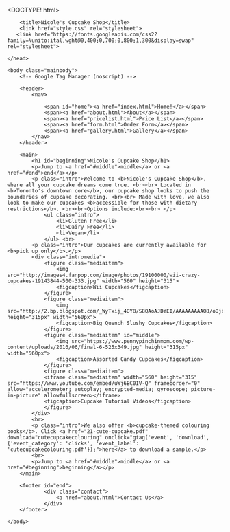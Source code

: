 <DOCTYPE! html>
<html>
    <head>
        <!-- Google Tag Manager -->
<script>(function(w,d,s,l,i){w[l]=w[l]||[];w[l].push({'gtm.start':
new Date().getTime(),event:'gtm.js'});var f=d.getElementsByTagName(s)[0],
j=d.createElement(s),dl=l!='dataLayer'?'&l='+l:'';j.async=true;j.src=
'https://www.googletagmanager.com/gtm.js?id='+i+dl;f.parentNode.insertBefore(j,f);
})(window,document,'script','dataLayer','GTM-KH9PZG5');</script>
<!-- End Google Tag Manager -->
        <!-- Global site tag (gtag.js) - Google Analytics -->
<script async src="https://www.googletagmanager.com/gtag/js?id=UA-171523270-1"></script>
<script>
  window.dataLayer = window.dataLayer || [];
  function gtag(){dataLayer.push(arguments);}
  gtag('js', new Date());

  gtag('config', 'UA-171523270-1');
</script>

        <title>Nicole's Cupcake Shop</title>
        <link href="style.css" rel="stylesheet">
       <link href="https://fonts.googleapis.com/css2?family=Nunito:ital,wght@0,400;0,700;0,800;1,300&display=swap" rel="stylesheet">
             
    </head>

    <body class="mainbody">
        <!-- Google Tag Manager (noscript) -->
<noscript><iframe src="https://www.googletagmanager.com/ns.html?id=GTM-KH9PZG5"
height="0" width="0" style="display:none;visibility:hidden"></iframe></noscript>
<!-- End Google Tag Manager (noscript) -->
        <header>
            <nav>

                <span id="home"><a href="index.html">Home!</a></span>
                <span><a href="about.html">About</a></span>
                <span><a href="pricelist.html">Price List</a></span>
                <span><a href="form.html">Order Form</a></span>
                <span><a href="gallery.html">Gallery</a></span>
            </nav>
        </header>

        <main>
            <h1 id="beginning">Nicole's Cupcake Shop</h1>
            <p>Jump to <a href="#middle">middle</a> or <a href="#end">end</a></p>
            <p class="intro">Welcome to <b>Nicole's Cupcake Shop</b>, where all your cupcake dreams come true. <br><br> Located in <b>Toronto's downtown core</b>, our cupcake shop looks to push the boundaries of cupcake decorating. <br><br> Made with love, we also look to make our cupcakes <b>accessible for those with dietary restrictions</b>. <br><br>Options include:<br><br> </p>
                <ul class="intro">
                    <li>Gluten Free</li>
                    <li>Dairy Free</li>
                    <li>Vegan</li>
                </ul> <br>
            <p class="intro">Our cupcakes are currently available for <b>pick up only</b>.</p>
            <div class="intromedia">
                <figure class="mediaitem">
                    <img src="http://images4.fanpop.com/image/photos/19100000/wii-crazy-cupcakes-19143844-500-333.jpg" width="560" height="315">
                    <figcaption>Wii Cupcakes</figcaption>
                </figure>
                <figure class="mediaitem">
                    <img src="http://2.bp.blogspot.com/_WyTxij_4DY8/S8QAoAJDYEI/AAAAAAAAAO8/oOjbYy1aJiU/s1600/P1010041.JPG" height="315px" width="560px">
                    <figcaption>Big Quench Slushy Cupcakes</figcaption>
                </figure>
                <figure class="mediaitem" id="middle">
                    <img src="https://www.pennypinchinmom.com/wp-content/uploads/2016/06/final-6-525x349.jpg" height="315px" width="560px">
                    <figcaption>Assorted Candy Cupcakes</figcaption>
                </figure>
                <figure class="mediaitem">
                <iframe class="mediaitem" width="560" height="315" src="https://www.youtube.com/embed/uWj6BC0IV-Q" frameborder="0" allow="accelerometer; autoplay; encrypted-media; gyroscope; picture-in-picture" allowfullscreen></iframe>
                <figcaption>Cupcake Tutorial Videos</figcaption>
                </figure>
            </div>
            <br>
            <p class="intro">We also offer <b>cupcake-themed colouring books</b>. Click <a href="21-cute-cupcake.pdf" download="cutecupcakecolouring" onclick="gtag('event', 'download', {'event_category': 'clicks', 'event_label': 'cutecupcakecolouring.pdf'});">here</a> to download a sample.</p>
            <br>
            <p>Jump to <a href="#middle">middle</a> or <a href="#beginning">beginning</a></p>
        </main>

        <footer id="end">
                <div class="contact">
                    <a href="about.html">Contact Us</a>
                </div>
        </footer>
    
    </body>
</html>
